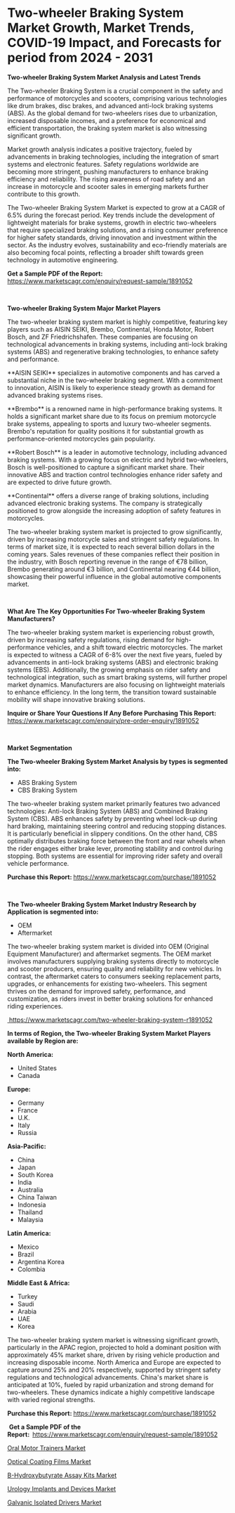 <p><h1>Two-wheeler Braking System Market Growth, Market Trends, COVID-19 Impact, and Forecasts for period from 2024 - 2031</h1></p><p><strong>Two-wheeler Braking System Market Analysis and Latest Trends</strong></p>
<p><p>The Two-wheeler Braking System is a crucial component in the safety and performance of motorcycles and scooters, comprising various technologies like drum brakes, disc brakes, and advanced anti-lock braking systems (ABS). As the global demand for two-wheelers rises due to urbanization, increased disposable incomes, and a preference for economical and efficient transportation, the braking system market is also witnessing significant growth.</p><p>Market growth analysis indicates a positive trajectory, fueled by advancements in braking technologies, including the integration of smart systems and electronic features. Safety regulations worldwide are becoming more stringent, pushing manufacturers to enhance braking efficiency and reliability. The rising awareness of road safety and an increase in motorcycle and scooter sales in emerging markets further contribute to this growth.</p><p>The Two-wheeler Braking System Market is expected to grow at a CAGR of 6.5% during the forecast period. Key trends include the development of lightweight materials for brake systems, growth in electric two-wheelers that require specialized braking solutions, and a rising consumer preference for higher safety standards, driving innovation and investment within the sector. As the industry evolves, sustainability and eco-friendly materials are also becoming focal points, reflecting a broader shift towards green technology in automotive engineering.</p></p>
<p><strong>Get a Sample PDF of the Report:&nbsp;</strong> <a href="https://www.marketscagr.com/enquiry/request-sample/1891052?utm_campaign=1801&utm_medium=2&utm_source=Github&utm_content=ia&utm_term=24102024&utm_id=two-wheeler-braking-system">https://www.marketscagr.com/enquiry/request-sample/1891052</a></p>
<p>&nbsp;</p>
<p><strong>Two-wheeler Braking System Major Market Players</strong></p>
<p><p>The two-wheeler braking system market is highly competitive, featuring key players such as AISIN SEIKI, Brembo, Continental, Honda Motor, Robert Bosch, and ZF Friedrichshafen. These companies are focusing on technological advancements in braking systems, including anti-lock braking systems (ABS) and regenerative braking technologies, to enhance safety and performance.</p><p>**AISIN SEIKI** specializes in automotive components and has carved a substantial niche in the two-wheeler braking segment. With a commitment to innovation, AISIN is likely to experience steady growth as demand for advanced braking systems rises. </p><p>**Brembo** is a renowned name in high-performance braking systems. It holds a significant market share due to its focus on premium motorcycle brake systems, appealing to sports and luxury two-wheeler segments. Brembo's reputation for quality positions it for substantial growth as performance-oriented motorcycles gain popularity.</p><p>**Robert Bosch** is a leader in automotive technology, including advanced braking systems. With a growing focus on electric and hybrid two-wheelers, Bosch is well-positioned to capture a significant market share. Their innovative ABS and traction control technologies enhance rider safety and are expected to drive future growth.</p><p>**Continental** offers a diverse range of braking solutions, including advanced electronic braking systems. The company is strategically positioned to grow alongside the increasing adoption of safety features in motorcycles.</p><p>The two-wheeler braking system market is projected to grow significantly, driven by increasing motorcycle sales and stringent safety regulations. In terms of market size, it is expected to reach several billion dollars in the coming years. Sales revenues of these companies reflect their position in the industry, with Bosch reporting revenue in the range of €78 billion, Brembo generating around €3 billion, and Continental nearing €44 billion, showcasing their powerful influence in the global automotive components market.</p></p>
<p>&nbsp;</p>
<p><strong>What Are The Key Opportunities For Two-wheeler Braking System Manufacturers?</strong></p>
<p><p>The two-wheeler braking system market is experiencing robust growth, driven by increasing safety regulations, rising demand for high-performance vehicles, and a shift toward electric motorcycles. The market is expected to witness a CAGR of 6-8% over the next five years, fueled by advancements in anti-lock braking systems (ABS) and electronic braking systems (EBS). Additionally, the growing emphasis on rider safety and technological integration, such as smart braking systems, will further propel market dynamics. Manufacturers are also focusing on lightweight materials to enhance efficiency. In the long term, the transition toward sustainable mobility will shape innovative braking solutions.</p></p>
<p><strong>Inquire or Share Your Questions If Any Before Purchasing This Report:</strong> <a href="https://www.marketscagr.com/enquiry/pre-order-enquiry/1891052?utm_campaign=1801&utm_medium=2&utm_source=Github&utm_content=ia&utm_term=24102024&utm_id=two-wheeler-braking-system">https://www.marketscagr.com/enquiry/pre-order-enquiry/1891052</a></p>
<p>&nbsp;</p>
<p><strong>Market Segmentation</strong></p>
<p><strong>The Two-wheeler Braking System Market Analysis by types is segmented into:</strong></p>
<p><ul><li>ABS Braking System</li><li>CBS Braking System</li></ul></p>
<p><p>The two-wheeler braking system market primarily features two advanced technologies: Anti-lock Braking System (ABS) and Combined Braking System (CBS). ABS enhances safety by preventing wheel lock-up during hard braking, maintaining steering control and reducing stopping distances. It is particularly beneficial in slippery conditions. On the other hand, CBS optimally distributes braking force between the front and rear wheels when the rider engages either brake lever, promoting stability and control during stopping. Both systems are essential for improving rider safety and overall vehicle performance.</p></p>
<p><strong>Purchase this Report:&nbsp;</strong><a href="https://www.marketscagr.com/purchase/1891052?utm_campaign=1801&utm_medium=2&utm_source=Github&utm_content=ia&utm_term=24102024&utm_id=two-wheeler-braking-system">https://www.marketscagr.com/purchase/1891052</a></p>
<p>&nbsp;</p>
<p><strong>The Two-wheeler Braking System Market Industry Research by Application is segmented into:</strong></p>
<p><ul><li>OEM</li><li>Aftermarket</li></ul></p>
<p><p>The two-wheeler braking system market is divided into OEM (Original Equipment Manufacturer) and aftermarket segments. The OEM market involves manufacturers supplying braking systems directly to motorcycle and scooter producers, ensuring quality and reliability for new vehicles. In contrast, the aftermarket caters to consumers seeking replacement parts, upgrades, or enhancements for existing two-wheelers. This segment thrives on the demand for improved safety, performance, and customization, as riders invest in better braking solutions for enhanced riding experiences.</p></p>
<p><a href="https://www.marketscagr.com/two-wheeler-braking-system-r1891052?utm_campaign=1801&utm_medium=2&utm_source=Github&utm_content=ia&utm_term=24102024&utm_id=two-wheeler-braking-system">&nbsp;https://www.marketscagr.com/two-wheeler-braking-system-r1891052</a></p>
<p><strong>In terms of Region, the Two-wheeler Braking System Market Players available by Region are:</strong></p>
<p>
    <p> <strong> North America: </strong>
        <ul>
            <li>United States</li>
            <li>Canada</li>
        </ul>
        </p> 
    <p> <strong> Europe: </strong>
        <ul>
            <li>Germany</li>
            <li>France</li>
            <li>U.K.</li>
            <li>Italy</li>
            <li>Russia</li>
        </ul>
        </p> 
    <p> <strong> Asia-Pacific: </strong>
        <ul>
            <li>China</li>
            <li>Japan</li>
            <li>South Korea</li>
            <li>India</li>
            <li>Australia</li>
            <li>China Taiwan</li>
            <li>Indonesia</li>
            <li>Thailand</li>
            <li>Malaysia</li>
        </ul>
        </p> 
    <p> <strong> Latin America: </strong>
        <ul>
            <li>Mexico</li>
            <li>Brazil</li>
            <li>Argentina Korea</li>
            <li>Colombia</li>
        </ul>
        </p> 
    <p> <strong> Middle East & Africa: </strong>
        <ul>
            <li>Turkey</li>
            <li>Saudi</li>
            <li>Arabia</li>
            <li>UAE</li>
            <li>Korea</li>
        </ul>
    </p>
    </p>
<p><p>The two-wheeler braking system market is witnessing significant growth, particularly in the APAC region, projected to hold a dominant position with approximately 45% market share, driven by rising vehicle production and increasing disposable income. North America and Europe are expected to capture around 25% and 20% respectively, supported by stringent safety regulations and technological advancements. China's market share is anticipated at 10%, fueled by rapid urbanization and strong demand for two-wheelers. These dynamics indicate a highly competitive landscape with varied regional strengths.</p></p>
<p><strong>Purchase this Report: </strong><a href="https://www.marketscagr.com/purchase/1891052?utm_campaign=1801&utm_medium=2&utm_source=Github&utm_content=ia&utm_term=24102024&utm_id=two-wheeler-braking-system">https://www.marketscagr.com/purchase/1891052</a></p>
<p>&nbsp;<strong>Get a Sample PDF of the Report:&nbsp;&nbsp;</strong><a href="https://www.marketscagr.com/enquiry/request-sample/1891052?utm_campaign=1801&utm_medium=2&utm_source=Github&utm_content=ia&utm_term=24102024&utm_id=two-wheeler-braking-system">https://www.marketscagr.com/enquiry/request-sample/1891052</a></p>
<p><strong></strong></p>
<p><p><a href="https://www.linkedin.com/pulse/oral-motor-trainers-revenue-growth-report-2024-2031-stokks-7k9re?utm_campaign=1801&utm_medium=2&utm_source=Github&utm_content=ia&utm_term=24102024&utm_id=two-wheeler-braking-system">Oral Motor Trainers Market</a></p><p><a href="https://www.linkedin.com/pulse/optical-coating-films-market-evolution-regional-adaptations-innovation-vje8c?utm_campaign=1801&utm_medium=2&utm_source=Github&utm_content=ia&utm_term=24102024&utm_id=two-wheeler-braking-system">Optical Coating Films Market</a></p><p><a href="https://www.linkedin.com/pulse/b-hydroxybutyrate-assay-kits-momentum-charting-138-cagr-path-socxf?utm_campaign=1801&utm_medium=2&utm_source=Github&utm_content=ia&utm_term=24102024&utm_id=two-wheeler-braking-system">B-Hydroxybutyrate Assay Kits Market</a></p><p><a href="https://www.linkedin.com/pulse/strategic-roadmap-success-global-urology-implants-devices-market-ylohf?utm_campaign=1801&utm_medium=2&utm_source=Github&utm_content=ia&utm_term=24102024&utm_id=two-wheeler-braking-system">Urology Implants and Devices Market</a></p><p><a href="https://www.linkedin.com/pulse/global-galvanic-isolated-drivers-market-exploring-share-trends-crq7c?utm_campaign=1801&utm_medium=2&utm_source=Github&utm_content=ia&utm_term=24102024&utm_id=two-wheeler-braking-system">Galvanic Isolated Drivers Market</a></p></p>